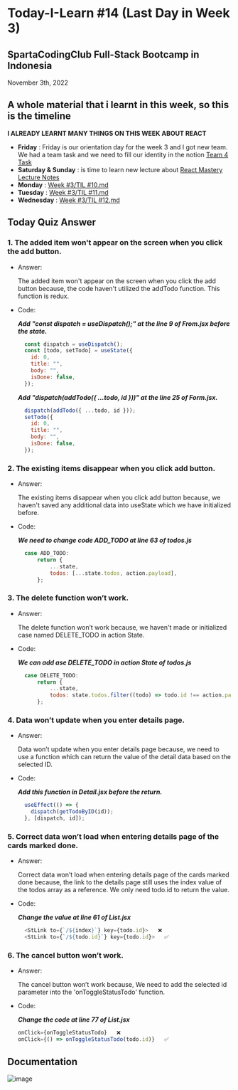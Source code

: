# Today-I-Learn #14 (Last Day in Week 3)
## SpartaCodingClub Full-Stack Bootcamp in Indonesia
November 3th, 2022

## A whole material that i learnt in this week, so this is the timeline

**I ALREADY LEARNT MANY THINGS ON THIS WEEK ABOUT REACT**

- **Friday** : Friday is our orientation day for the week 3 and I got new team. 
  We had a team task and we need to fill our identity in the notion [Team 4 Task](https://teamsparta.notion.site/Team-4-Team-Task-Notion-Page-030c2d5bd56f477e8c868765202b793a)
- **Saturday & Sunday** : is time to learn new lecture about [React Mastery Lecture Notes](https://teamsparta.notion.site/React-Mastery-Lecture-Notes-020e0fd5425346e885ddc86750132997)
- **Monday** : [Week #3/TIL #10.md](https://github.com/oadyse/Today-I-Learn/blob/main/Week%20%233/TIL%20%2310.md)
- **Tuesday** : [Week #3/TIL #11.md](https://github.com/oadyse/Today-I-Learn/blob/main/Week%20%233/TIL%20%2311.md)
- **Wednesday** : [Week #3/TIL #12.md](https://github.com/oadyse/Today-I-Learn/blob/main/Week%20%233/TIL%20%2312.md)

## Today Quiz Answer

### 1. The added item won't appear on the screen when you click the add button.

- Answer:

  The added item won't appear on the screen when you click the add button because,
  the code haven't utilized the addTodo function. This function is redux.

- Code:

  ***Add "const dispatch = useDispatch();" at the line 9 of From.jsx before the state.***

  ```js
    const dispatch = useDispatch();
    const [todo, setTodo] = useState({
      id: 0,
      title: "",
      body: "",
      isDone: false,
    });
  ```

  ***Add "dispatch(addTodo({ ...todo, id }))" at the line 25 of Form.jsx.***
  ```js
    dispatch(addTodo({ ...todo, id }));
    setTodo({
      id: 0,
      title: "",
      body: "",
      isDone: false,
    });
  ```


### 2. The existing items disappear when you click add button.

- Answer:

  The existing items disappear when you click add button because,
  we haven't saved any additional data into useState which we have initialized before.

- Code:

  ***We need to change code ADD_TODO at line 63 of todos.js***
  ```js  
    case ADD_TODO:
        return {
            ...state,
            todos: [...state.todos, action.payload],
        };
  ```

### 3. The delete function won’t work.

- Answer:

  The delete function won’t work because, 
  we haven't made or initialized case named DELETE_TODO in action State.

- Code:

  ***We can add ase DELETE_TODO in action State of todos.js***
  ```js
    case DELETE_TODO:
        return {
            ...state,
            todos: state.todos.filter((todo) => todo.id !== action.payload),
        };
  ```

### 4. Data won’t update when you enter details page.

- Answer:

  Data won’t update when you enter details page because, 
  we need to use a function which can return the value of the detail data based on the selected ID.

- Code:

  ***Add this function in Detail.jsx before the return.***
  ```js
    useEffect(() => {
      dispatch(getTodoByID(id));
    }, [dispatch, id]);
  ```

### 5. Correct data won’t load when entering details page of the cards marked done.

- Answer:

  Correct data won’t load when entering details page of the cards marked done because,
  the link to the details page still uses the index value of the todos array as a reference. 
  We only need todo.id to return the value.

- Code:

  ***Change the value at line 61 of List.jsx***
  ```js
    <StLink to={`/${index}`} key={todo.id}>   ❌
    <StLink to={`/${todo.id}`} key={todo.id}>   ✅
  ```

### 6. The cancel button won’t work.

- Answer:

  The cancel button won’t work because, We need to add the selected id parameter into the 'onToggleStatusTodo' function.

- Code:
  
  ***Change the code at line 77 of List.jsx***

  ```js
  onClick={onToggleStatusTodo}   ❌
  onClick={() => onToggleStatusTodo(todo.id)}   ✅
  ```

## Documentation

![image](https://user-images.githubusercontent.com/62550785/199770527-c0e21b39-5d38-41c2-bb70-23cbab190741.png)
